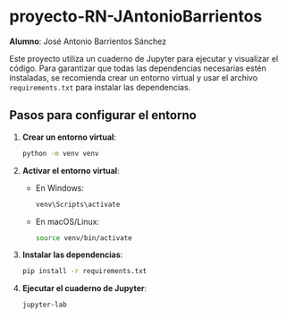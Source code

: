 # proyecto-RN-JAntonioBarrientos

**Alumno**: José Antonio Barrientos Sánchez

Este proyecto utiliza un cuaderno de Jupyter para ejecutar y visualizar el código. Para garantizar que todas las dependencias necesarias estén instaladas, se recomienda crear un entorno virtual y usar el archivo `requirements.txt` para instalar las dependencias.

## Pasos para configurar el entorno

1. **Crear un entorno virtual**:
    ```bash
    python -m venv venv
    ```

2. **Activar el entorno virtual**:
    - En Windows:
      ```bash
      venv\Scripts\activate
      ```
    - En macOS/Linux:
      ```bash
      source venv/bin/activate
      ```

3. **Instalar las dependencias**:
    ```bash
    pip install -r requirements.txt
    ```

4. **Ejecutar el cuaderno de Jupyter**:
    ```bash
    jupyter-lab
    ```
